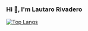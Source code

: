 ### Hi 👋, I'm Lautaro Rivadero 

<!--
**LautaroMRA02/LautaroMRA02** is a ✨ _special_ ✨ repository because its `README.md` (this file) appears on your GitHub profile.

Here are some ideas to get you started:

- 🔭 I’m currently working on ...
- 🌱 I’m currently learning ...
- 👯 I’m looking to collaborate on ...
- 🤔 I’m looking for help with ...
- 💬 Ask me about ...
- 📫 How to reach me: ...
- 😄 Pronouns: ...
- ⚡ Fun fact: ...
-->

[![Top Langs](https://github-readme-stats.vercel.app/api/top-langs/?username=LautaroMRA02&langs_count=8&theme=aura_dark)](https://github.com/LautaroMRA02/github-readme-stats)
